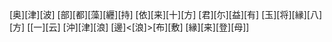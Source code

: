[奥][津][波] [部][都][藻][纒][持] [依][来][十][方] [君][尓][益][有] [玉][将][縁][八][方] [[一][云] [沖][津][浪] [邊]<[浪]>[布][敷] [縁][来][登][母]]
